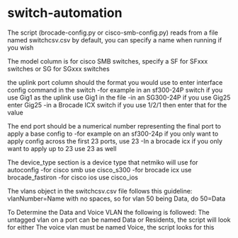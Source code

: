 # switch-automation


The script (brocade-config.py or cisco-smb-config.py) reads from a file named switchcsv.csv by default, you can specify a name when running if you wish

The model column is for cisco SMB switches, specify a SF for SFxxx switches or SG for SGxxx switches

the uplink port column should the format you would use to enter interface config command in the switch
	-for example in an sf300-24P switch if you use Gig1 as the uplink use Gig1 in the file
	-in an SG300-24P if you use Gig25 enter Gig25
	-in a Brocade ICX switch if you use 1/2/1 then enter that for the value

The end port should be a numerical number representing the final port to apply a base config to
	-for example on an sf300-24p if you only want to apply config across the first 23 ports, use 23
	-In a brocade icx if you only want to apply up to 23 use 23 as well

The device_type section is a device type that netmiko will use for autoconfig
	-for cisco smb use cisco_s300
	-for brocade icx use brocade_fastiron
	-for cisco ios use cisco_ios

The vlans object in the switchcsv.csv file follows this guideline:
	vlanNumber=Name
with no spaces, so for vlan 50 being Data, do 50=Data

To Determine the Data and Voice VLAN the following is followed:
	The untagged vlan on a port can be named Data or Residents, the script will look for either
	The voice vlan must be named Voice, the script looks for this








